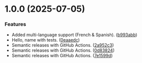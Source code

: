 # 1.0.0 (2025-07-05)


### Features

* Added multi-language support (French & Spanish). ([b993abb](https://github.com/mubashirzamir/gopher/commit/b993abb3e57f3c94d213b65fa91bb943301e3495))
* Hello, name with tests. ([0eaaedc](https://github.com/mubashirzamir/gopher/commit/0eaaedc34295d1951f65131dbc70f153d6ff2fa5))
* Semantic releases with GitHub Actions. ([2a952c3](https://github.com/mubashirzamir/gopher/commit/2a952c3c6f1bcca078a559b43c9378fda00681c4))
* Semantic releases with GitHub Actions. ([0d83824](https://github.com/mubashirzamir/gopher/commit/0d83824ea83f17607f3be09d9fb5cbc1ae4e0628))
* Semantic releases with GitHub Actions. ([7e1599d](https://github.com/mubashirzamir/gopher/commit/7e1599d7fa1cd8725758bc44722b1453a1542f18))
